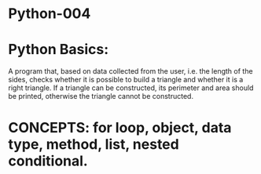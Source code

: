 # Python-004

# Python Basics:

A program that, based on data collected from the user, i.e. the length of the sides, checks whether it is possible to build a triangle and whether it is a right triangle. If a triangle can be constructed, its perimeter and area should be printed, otherwise the triangle cannot be constructed.

# CONCEPTS: for loop, object, data type, method, list, nested conditional.
